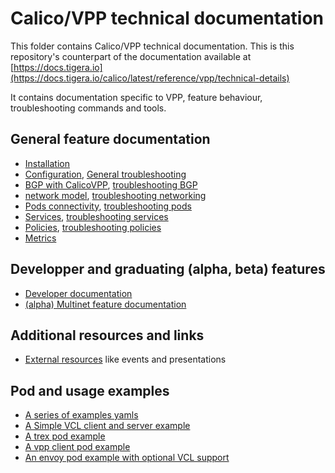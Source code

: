 # Calico/VPP technical documentation

This folder contains Calico/VPP technical documentation.
This is this repository's counterpart of the documentation
available at [https://docs.tigera.io](https://docs.tigera.io/calico/latest/reference/vpp/technical-details)

It contains documentation specific to VPP, feature behaviour,
troubleshooting commands and tools.

## General feature documentation

- [Installation](install)
- [Configuration](config), [General troubleshooting](troubleshooting.md)
- [BGP with CalicoVPP](bgp), [troubleshooting BGP](bgp/troubleshooting.md)
- [network model](network), [troubleshooting networking](network/troubleshooting.md)
- [Pods connectivity](pods), [troubleshooting pods](pods/troubleshooting.md)
- [Services](services), [troubleshooting services](services/troubleshooting.md)
- [Policies](policies), [troubleshooting policies](policies/troubleshooting.md)
- [Metrics](metrics)

## Developper and graduating (alpha, beta) features

- [Developer documentation](dev)
- [(alpha) Multinet feature documentation](multinet.md)

## Additional resources and links

- [External resources](events.md) like events and presentations

## Pod and usage examples

- [A series of examples yamls](../test/yaml)
- [A Simple VCL client and server example](../test/yaml/simple-vcl)
- [A trex pod example](../test/yaml/trex)
- [A vpp client pod example](../test/yaml/mvpp)
- [An envoy pod example with optional VCL support](../test/yaml/envoy)
